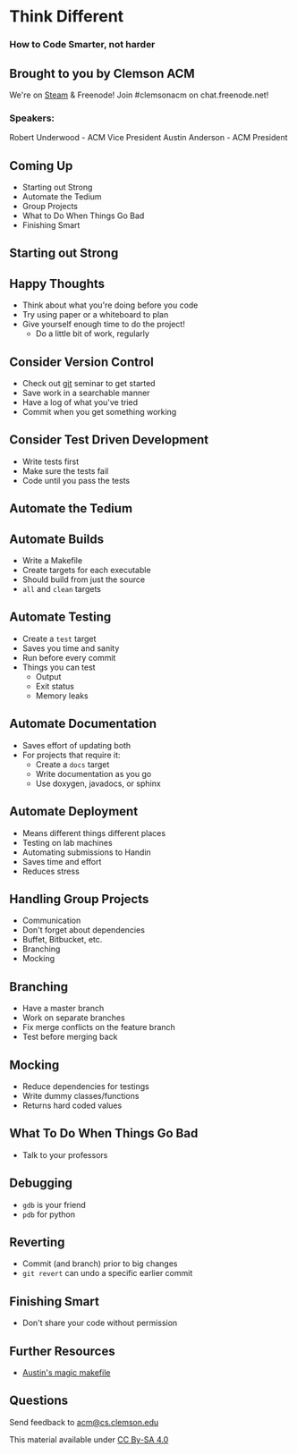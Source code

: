 # Think Different
### How to Code Smarter, not harder


## Brought to you by Clemson ACM

We're on [Steam](http://steamcommunity.com/groups/clemsonacm) &
Freenode! Join #clemsonacm on chat.freenode.net!

### Speakers:

Robert Underwood - ACM Vice President
 Austin Anderson - ACM President


## Coming Up

- Starting out Strong
- Automate the Tedium
- Group Projects
- What to Do When Things Go Bad
- Finishing Smart



## Starting out Strong


## Happy Thoughts

- Think about what you're doing before you code
- Try using paper or a whiteboard to plan
- Give yourself enough time to do the project!
  - Do a little bit of work, regularly

## Consider Version Control

- Check out [git][git] seminar to get started
- Save work in a searchable manner
- Have a log of what you've tried
- Commit when you get something working


## Consider Test Driven Development

- Write tests first
- Make sure the tests fail
- Code until you pass the tests



## Automate the Tedium

## Automate Builds

- Write a Makefile
- Create targets for each executable
- Should build from just the source
- `all` and `clean` targets


## Automate Testing

- Create a `test` target
- Saves you time and sanity
- Run before every commit
- Things you can test
   - Output
   - Exit status
   - Memory leaks


## Automate Documentation

- Saves effort of updating both
- For projects that require it:
   - Create a `docs` target
   - Write documentation as you go
   - Use doxygen, javadocs, or sphinx


## Automate Deployment

- Means different things different places
- Testing on lab machines
- Automating submissions to Handin
- Saves time and effort
- Reduces stress



## Handling Group Projects

- Communication
- Don't forget about dependencies
- Buffet, Bitbucket, etc.
- Branching
- Mocking



## Branching

- Have a master branch
- Work on separate branches
- Fix merge conflicts on the feature branch
- Test before merging back



## Mocking

- Reduce dependencies for testings
- Write dummy classes/functions
- Returns hard coded values



## What To Do When Things Go Bad

- Talk to your professors


## Debugging

- `gdb` is your friend
- `pdb` for python


## Reverting

- Commit (and branch) prior to big changes
- `git revert` can undo a specific earlier commit



## Finishing Smart

- Don't share your code without permission



## Further Resources

- [Austin's magic makefile][1]



## Questions

Send feedback to acm@cs.clemson.edu

This material available under [CC By-SA 4.0](http://creativecommons.org/licenses/by-sa/4.0/)

[1]: https://github.com/protractorninja/cu-handin-magic-make/
[git]: people.cs.clemson.edu/~robertu/git/git.html
